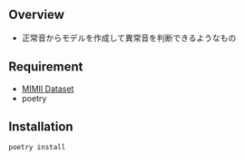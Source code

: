 ## Overview

- 正常音からモデルを作成して異常音を判断できるようなもの

## Requirement

- [MIMII Dataset](https://zenodo.org/records/3384388)
- poetry

## Installation

```bash
poetry install
```
